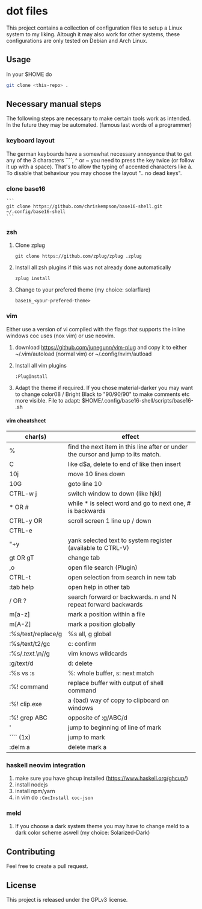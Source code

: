 # dot files
This project contains a collection of configuration files to setup a Linux system to my liking.
Altough it may also work for other systems, these configurations are only tested on Debian and Arch Linux.

## Usage
In your $HOME do 
```sh 
git clone <this-repo> . 
```

## Necessary manual steps
The following steps are necessary to make certain tools work as intended.
In the future they may be automated. (famous last words of a programmer)

### keyboard layout
The german keyboards have a somewhat necessary annoyance that to get any of the 3 characters ````, ^ or ~ you need to press the key twice (or follow it up with a space).
That's to allow the typing of accented characters like ã.
To disable that behaviour you may choose the layout ".. no dead keys".

### clone base16
    ```
    git clone https://github.com/chriskempson/base16-shell.git ~/.config/base16-shell
    ```

### zsh
1. Clone zplug
    ```
    git clone https://github.com/zplug/zplug .zplug
    ```
2. Install all zsh plugins if this was not already done automatically
    ``` 
    zplug install 
    ```

3. Change to your prefered theme (my choice: solarflare)
    ```
    base16_<your-prefered-theme>
    ```

### vim
Either use a version of vi compiled with the flags that supports the inline windows coc uses (nox vim) or use neovim.
1. download https://github.com/junegunn/vim-plug and copy it to either ~/.vim/autoload (normal vim) or ~/.config/nvim/autload
2. Install all vim plugins
    ``` 
    :PlugInstall 
    ```

3. Adapt the theme if required. If you chose material-darker you may want to change color08 / Bright Black to "90/90/90" to make comments etc more visible. File to adapt: $HOME/.config/base16-shell/scripts/base16- <your-prefered-theme> .sh

#### vim cheatsheet
| char(s)            | effect |
|--------------------|--------|
| %                  | find the next item in this line after or under the cursor and jump to its match. |
| C                  | like d$a, delete to end of like then insert |
| 10j                | move 10 lines down
| 10G                | goto line 10 |
| CTRL-w j           | switch window to down (like hjkl)
| * OR #             | while * is select word and go to next one, # is backwards |
| CTRL-y OR          | scroll screen 1 line up / down |
| CTRL-e             | |
| "+y                | yank selected text to system register (available to CTRL-V) |
| gt OR gT           | change tab |
| ,o                 | open file search (Plugin) |
| CTRL-t             | open selection from search in new tab |
| :tab help          | open help in other tab |
| / OR ?             | search forward or backwards. n and N repeat forward backwards |
| m[a-z]             | mark a position within a file |
| m[A-Z]             | mark a position globally |
| :%s/text/replace/g | %s all, g global |
| :%s/text/t2/gc     | c: confirm |
| :%s/.*text.*\n//g  | vim knows wildcards |
| :g/text/d          | d: delete |
| :%s vs :s          | %: whole buffer, s: next match |
| :%! command        | replace buffer with output of shell command |
| :%! clip.exe       | a (bad) way of copy to clipboard on windows |
| :%! grep ABC       | opposite of :g/ABC/d |
| '                  | jump to beginning of line of mark |
| ```` (1x)          | jump to mark |
| :delm a            | delete mark a |

### haskell neovim integration

1. make sure you have ghcup installed (https://www.haskell.org/ghcup/)
2. install nodejs
3. install npm/yarn
4. in vim do ```:CocInstall coc-json```


### meld
1. If you choose a dark system theme you may have to change meld to a dark color scheme aswell (my choice: Solarized-Dark)

## Contributing
Feel free to create a pull request.

## License
This project is released under the GPLv3 license.
